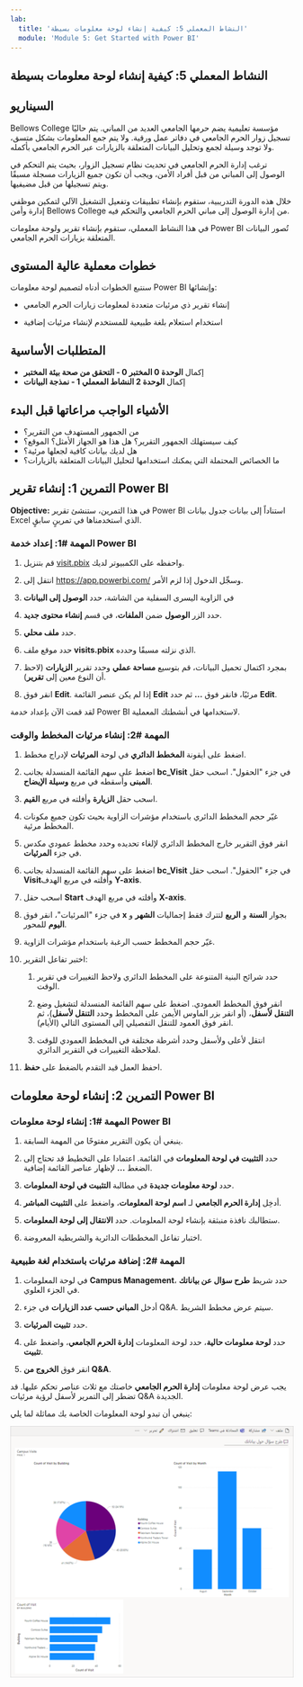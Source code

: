 ```yaml
---
lab:
  title: 'النشاط المعملي 5: كيفية إنشاء لوحة معلومات بسيطة'
  module: 'Module 5: Get Started with Power BI'
---
```


## <a name="lab-5-how-to-build-a-simple-dashboard"></a>النشاط المعملي 5: كيفية إنشاء لوحة معلومات بسيطة

## <a name="scenario"></a>السيناريو

Bellows College مؤسسة تعليمية يضم حرمها الجامعي العديد من المباني. يتم حاليًا تسجيل زوار الحرم الجامعي في دفاتر عمل ورقية. ولا يتم جمع المعلومات بشكل متسق، ولا توجد وسيلة لجمع وتحليل البيانات المتعلقة بالزيارات عبر الحرم الجامعي بأكمله.

ترغب إدارة الحرم الجامعي في تحديث نظام تسجيل الزوار، بحيث يتم التحكم في الوصول إلى المباني من قبل أفراد الأمن، ويجب أن تكون جميع الزيارات مسجلة مسبقًا ويتم تسجيلها من قبل مضيفيها.

خلال هذه الدورة التدريبية، ستقوم بإنشاء تطبيقات وتفعيل التشغيل الآلي لتمكين موظفي إدارة وأمن Bellows College من إدارة الوصول إلى مباني الحرم الجامعي والتحكم فيه.

في هذا النشاط المعملي، ستقوم بإنشاء تقرير ولوحة معلومات Power BI تُصور البيانات المتعلقة بزيارات الحرم الجامعي.

## <a name="high-level-lab-steps"></a>خطوات معملية عالية المستوى

سنتبع الخطوات أدناه لتصميم لوحة معلومات Power BI وإنشائها:

-   إنشاء تقرير ذي مرئيات متعددة لمعلومات زيارات الحرم الجامعي

-   استخدام استعلام بلغة طبيعية للمستخدم لإنشاء مرئيات إضافية

## <a name="prerequisites"></a>المتطلبات الأساسية

- إكمال **الوحدة 0 المختبر 0 - التحقق من صحة بيئة المختبر**
- إكمال **الوحدة 2 النشاط المعملي 1 - نمذجة البيانات**

## <a name="things-to-consider-before-you-begin"></a>الأشياء الواجب مراعاتها قبل البدء

-   من الجمهور المستهدف من التقرير؟
-   كيف سيستهلك الجمهور التقرير؟ هل هذا هو الجهاز الأمثل؟ الموقع؟
-   هل لديك بيانات كافية لجعلها مرئية؟
-   ما الخصائص المحتملة التي يمكنك استخدامها لتحليل البيانات المتعلقة بالزيارات؟

## <a name="exercise-1-create-power-bi-report"></a>التمرين 1: إنشاء تقرير Power BI

**Objective:** في هذا التمرين، ستنشئ تقرير Power BI استناداً إلى بيانات جدول بيانات Excel الذي استخدمناها في تمرينٍ سابقٍ.

### <a name="task-1-prepare-power-bi-service"></a>المهمة \#1: إعداد خدمة Power BI

1.  قم بتنزيل [visit.pbix](https://github.com/MicrosoftLearning/PL-900-Microsoft-Power-Platform-Fundamentals/raw/master/Allfiles/visits.pbix) واحفظه على الكمبيوتر لديك.

2.  انتقل إلى <https://app.powerbi.com/> وسجِّل الدخول إذا لزم الأمر.

3.  في الزاوية اليسرى السفلية من الشاشة، حدد **الوصول إلى البيانات**

4.  حدد الزر **الوصول** ضمن **الملفات**، في قسم **إنشاء محتوى جديد**.

5.  حدد **ملف محلي**.

6.  حدد موقع ملف **visits.pbix** الذي نزلته مسبقًا وحدده.

7.  بمجرد اكتمال تحميل البيانات، قم بتوسيع **مساحة عملي** وحدد تقرير **الزيارات** (لاحظ أن النوع معين إلى **تقرير**).

8.  انقر فوق **Edit**. إذا لم يكن عنصر القائمة **Edit** مرئيًا، فانقر فوق **...** ثم حدد **Edit**.

لقد قمت الآن بإعداد خدمة Power BI لاستخدامها في أنشطتك المعملية.

### <a name="task-2-create-chart-and-time-visualizations"></a>المهمة \#2: إنشاء مرئيات المخطط والوقت

1.  اضغط على أيقونة **المخطط الدائري** في لوحة **المرئيات** لإدراج مخطط.

2.  اضغط على سهم القائمة المنسدلة بجانب **bc_Visit** في جزء "الحقول". اسحب حقل **المبنى** وأسقطه في مربع **وسيلة الإيضاح**.

3.  اسحب حقل **الزيارة** وأفلته في مربع **القيم**.

4.  غيّر حجم المخطط الدائري باستخدام مؤشرات الزاوية بحيث تكون جميع مكونات المخطط مرئية.

5.  انقر فوق التقرير خارج المخطط الدائري لإلغاء تحديده وحدد مخطط عمودي مكدس في جزء **المرئيات**.

6.  اضغط على سهم القائمة المنسدلة بجانب **bc_Visit** في جزء "الحقول". اسحب حقل **Visit**وأفلته في مربع الهدف **Y-axis**.

7.  اسحب حقل **Start** وأفلته في مربع الهدف **X-axis**.

8.  في جزء "المرئيات"، انقر فوق **x** بجوار **السنة** و **الربع** لتترك فقط إجماليات **الشهر** و **اليوم** للمحور.

9.  غيّر حجم المخطط حسب الرغبة باستخدام مؤشرات الزاوية.

10. اختبر تفاعل التقرير:

    1.  حدد شرائح البنية المتنوعة على المخطط الدائري ولاحظ التغييرات في تقرير الوقت.

    2.  انقر فوق المخطط العمودي. اضغط على سهم القائمة المنسدلة لتشغيل وضع **التنقل لأسفل**، (أو انقر بزر الماوس الأيمن على المخطط وحدد **التنقل لأسفل**)، ثم انقر فوق العمود للتنقل التفصيلي إلى المستوى التالي (الأيام).

    3.  انتقل لأعلى ولأسفل وحدد أشرطة مختلفة في المخطط العمودي للوقت لملاحظة التغييرات في التقرير الدائري.

11. احفظ العمل قيد التقدم بالضغط على **حفظ**.

## <a name="exercise-2-create-power-bi-dashboard"></a>التمرين 2: إنشاء لوحة معلومات Power BI

### <a name="task-1-create-power-bi-dashboard"></a>المهمة \#1: إنشاء لوحة معلومات Power BI

1.  ينبغي أن يكون التقرير مفتوحًا من المهمة السابقة.

2.  حدد **التثبيت في لوحة المعلومات** في القائمة. اعتمادا على التخطيط قد تحتاج إلى الضغط **...** لإظهار عناصر القائمة إضافية.

3.  حدد **لوحة معلومات جديدة** في مطالبة **التثبيت في لوحة المعلومات**.

4.  أدخِل **إدارة الحرم الجامعي** لـ **اسم لوحة المعلومات**، واضغط على **التثبيت المباشر**.

5.  ستطالبك نافذة منبثقة بإنشاء لوحة المعلومات. حدد **الانتقال إلى لوحة المعلومات**.

6.  اختبار تفاعل المخططات الدائرية والشريطية المعروضة.

### <a name="task-2-add-visualizations-using-natural-language"></a>المهمة \#2: إضافة مرئيات باستخدام لغة طبيعية

1.  في لوحة المعلومات **Campus Management**، حدد شريط **طرح سؤال عن بياناتك** في الجزء العلوي.

2.  أدخل **المباني حسب عدد الزيارات** في جزء Q&A. سيتم عرض مخطط الشريط.

3.  حدد **تثبيت المرئيات**.

4.  حدد **لوحة معلومات حالية**، حدد لوحة المعلومات **إدارة الحرم الجامعي**، واضغط على **تثبيت**.

5.  انقر فوق **الخروج من Q&A**.

يجب عرض لوحة معلومات **إدارة الحرم الجامعي** خاصتك مع ثلاث عناصر تحكم عليها. قد تضطر إلى التمرير لأسفل لرؤية مرئيات Q&A الجديدة.

ينبغي أن تبدو لوحة المعلومات الخاصة بك مماثلة لما يلي:

![](media/5-powerbi-result.png)
